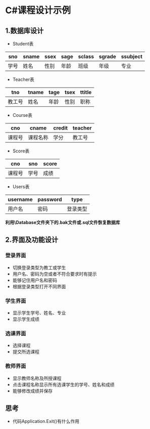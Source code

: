# C#课程设计示例
## 1.数据库设计
* Student表

sno | sname | ssex | sage | sclass | sgrade | ssubject
--- | ----- | ---- | ---- | ------ | ------ | --------
学号 | 姓名 | 性别 | 年龄 | 班级 | 年级 | 专业

* Teacher表

tno | tname | tage | tsex | ttitle
--- | ----- | ---- | ---- | ------
教工号 | 姓名 | 年龄 | 性别 | 职称

* Course表

cno | cname | credit | teacher 
--- | ----- | ------ | ------- 
课程号 | 课程名称 | 学分 | 教工号

* Score表

cno | sno | score
--- | --- | ----
课程号 | 学号 | 成绩

* Users表

username | password | type
-------- | -------- | ----
用户名 | 密码 | 登录类型

**利用\Database文件夹下的.bak文件或.sql文件恢复数据库**

## 2.界面及功能设计
### 登录界面
* 切换登录类型为教工或学生
* 用户名、密码为空或者不符合要求时有提示
* 能够记住用户名和密码
* 根据登录类型打开不同界面
### 学生界面
* 显示学生学号、姓名、专业
* 显示学生成绩
### 选课界面
* 选择课程
* 提交所选课程
### 教师界面
* 显示教师名称及所授课程
* 点击课程名称显示所有选课学生的学号、姓名和成绩
* 能够修改成绩并保存

## 思考
* 代码Application.Exit()有什么作用
